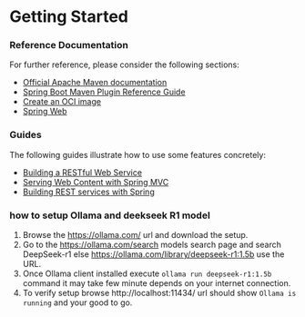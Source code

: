 # Getting Started

### Reference Documentation
For further reference, please consider the following sections:

* [Official Apache Maven documentation](https://maven.apache.org/guides/index.html)
* [Spring Boot Maven Plugin Reference Guide](https://docs.spring.io/spring-boot/3.4.4/maven-plugin)
* [Create an OCI image](https://docs.spring.io/spring-boot/3.4.4/maven-plugin/build-image.html)
* [Spring Web](https://docs.spring.io/spring-boot/3.4.4/reference/web/servlet.html)

### Guides
The following guides illustrate how to use some features concretely:

* [Building a RESTful Web Service](https://spring.io/guides/gs/rest-service/)
* [Serving Web Content with Spring MVC](https://spring.io/guides/gs/serving-web-content/)
* [Building REST services with Spring](https://spring.io/guides/tutorials/rest/)

### how to setup Ollama and deekseek R1 model
1. Browse the https://ollama.com/ url and download the setup.
2. Go to the https://ollama.com/search models search page and search DeepSeek-r1 else https://ollama.com/library/deepseek-r1:1.5b use the URL.
3. Once Ollama client installed execute `ollama run deepseek-r1:1.5b` command it may take few minute depends on your internet connection.
4. To verify setup browse http://localhost:11434/ url should show `Ollama is running` and your good to go.



